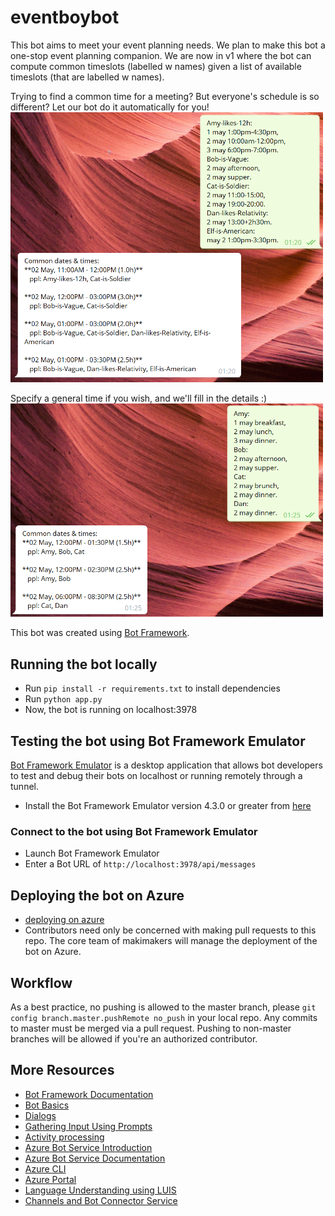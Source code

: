 # eventboybot
This bot aims to meet your event planning needs. We plan to make this bot a one-stop event planning companion.
We are now in v1 where the bot can compute common timeslots (labelled w names) given a list of available timeslots (that are labelled w names).

Trying to find a common time for a meeting? But everyone's schedule is so different? Let our bot do it automatically for you!
<img src="imgs/showcase1.png" width="500" />

Specify a general time if you wish, and we'll fill in the details :)
<img src="imgs/showcase2-generaltimes.png" width="500" />

This bot was created using [Bot Framework](https://dev.botframework.com).

## Running the bot locally
- Run `pip install -r requirements.txt` to install dependencies
- Run `python app.py`
- Now, the bot is running on localhost:3978

## Testing the bot using Bot Framework Emulator
[Bot Framework Emulator](https://github.com/microsoft/botframework-emulator) is a desktop application that allows bot developers to test and debug their bots on localhost or running remotely through a tunnel.

- Install the Bot Framework Emulator version 4.3.0 or greater from [here](https://github.com/Microsoft/BotFramework-Emulator/releases)

### Connect to the bot using Bot Framework Emulator

- Launch Bot Framework Emulator
- Enter a Bot URL of `http://localhost:3978/api/messages`

## Deploying the bot on Azure
- [deploying on azure](https://docs.microsoft.com/en-us/azure/bot-service/bot-builder-deploy-az-cli?view=azure-bot-service-4.0&tabs=csharp)
- Contributors need only be concerned with making pull requests to this repo. The core team of makimakers will manage the deployment of the bot on Azure.

## Workflow
As a best practice, no pushing is allowed to the master branch, please `git config branch.master.pushRemote no_push` in your local repo.
Any commits to master must be merged via a pull request. Pushing to non-master branches will be allowed if you're an authorized contributor. 

## More Resources

- [Bot Framework Documentation](https://docs.botframework.com)
- [Bot Basics](https://docs.microsoft.com/azure/bot-service/bot-builder-basics?view=azure-bot-service-4.0)
- [Dialogs](https://docs.microsoft.com/azure/bot-service/bot-builder-concept-dialog?view=azure-bot-service-4.0)
- [Gathering Input Using Prompts](https://docs.microsoft.com/azure/bot-service/bot-builder-prompts?view=azure-bot-service-4.0&tabs=csharp)
- [Activity processing](https://docs.microsoft.com/en-us/azure/bot-service/bot-builder-concept-activity-processing?view=azure-bot-service-4.0)
- [Azure Bot Service Introduction](https://docs.microsoft.com/azure/bot-service/bot-service-overview-introduction?view=azure-bot-service-4.0)
- [Azure Bot Service Documentation](https://docs.microsoft.com/azure/bot-service/?view=azure-bot-service-4.0)
- [Azure CLI](https://docs.microsoft.com/cli/azure/?view=azure-cli-latest)
- [Azure Portal](https://portal.azure.com)
- [Language Understanding using LUIS](https://docs.microsoft.com/azure/cognitive-services/luis/)
- [Channels and Bot Connector Service](https://docs.microsoft.com/azure/bot-service/bot-concepts?view=azure-bot-service-4.0)
